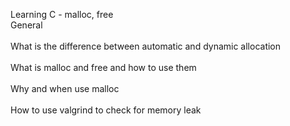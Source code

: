 Learning
C - malloc, free
<br>
General</br>
<br>What is the difference between automatic and dynamic allocation</br>
<br>What is malloc and free and how to use them</br>
<br>Why and when use malloc</br>
<br>How to use valgrind to check for memory leak</br>